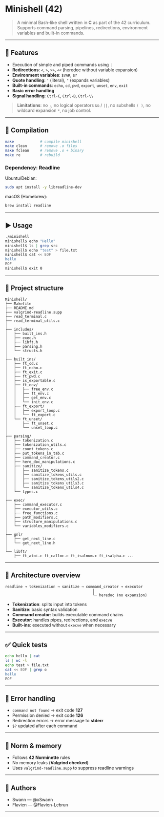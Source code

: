 # Minishell (42)

> A minimal Bash-like shell written in **C** as part of the 42 curriculum. Supports command parsing, pipelines, redirections, environment variables and built-in commands.

---

## 🚀 Features

* Execution of simple and piped commands using `|`
* **Redirections**: `<`, `>`, `>>`, `<<` (heredoc without variable expansion)
* **Environment variables**: `$VAR`, `$?`
* **Quote handling**: `'` (literal), `"` (expands variables)
* **Built-in commands**: `echo`, `cd`, `pwd`, `export`, `unset`, `env`, `exit`
* **Basic error handling**
* **Signal handling**: `Ctrl-C`, `Ctrl-D`, `Ctrl-\\`

> **Limitations**: no `;`, no logical operators `&&` / `||`, no subshells `( )`, no wildcard expansion `*`, no job control.

---

## 🔧 Compilation

```bash
make            # compile minishell
make clean      # remove .o files
make fclean     # remove .o + binary
make re         # rebuild
```

### Dependency: Readline

Ubuntu/Debian:

```bash
sudo apt install -y libreadline-dev
```

macOS (Homebrew):

```bash
brew install readline
```

---

## ▶️ Usage

```bash
./minishell
minishell$ echo "Hello"
minishell$ ls | grep src
minishell$ echo "test" > file.txt
minishell$ cat << EOF
hello
EOF
minishell$ exit 0
```

---

## 📁 Project structure

```
Minishell/
├── Makefile
├── README.md
├── valgrind-readline.supp
├── read_terminal.c
├── read_terminal_utils.c
│
├── includes/
│   ├── built_ins.h
│   ├── exec.h
│   ├── libft.h
│   ├── parsing.h
│   └── structs.h
│
├── built_ins/
│   ├── ft_cd.c
│   ├── ft_echo.c
│   ├── ft_exit.c
│   ├── ft_pwd.c
│   ├── is_exportable.c
│   ├── ft_env/
│   │   ├── free_env.c
│   │   ├── ft_env.c
│   │   ├── get_env.c
│   │   └── init_env.c
│   ├── ft_export/
│   │   ├── export_loop.c
│   │   └── ft_export.c
│   └── ft_unset/
│       ├── ft_unset.c
│       └── unset_loop.c
│
├── parsing/
│   ├── tokenization.c
│   ├── tokenization_utils.c
│   ├── count_tokens.c
│   ├── put_tokens_in_tab.c
│   ├── command_creator.c
│   ├── here_doc_manipulations.c
│   ├── sanitize/
│   │   ├── sanitize_tokens.c
│   │   ├── sanitize_tokens_utils.c
│   │   ├── sanitize_tokens_utils2.c
│   │   ├── sanitize_tokens_utils3.c
│   │   └── sanitize_tokens_utils4.c
│   └── types.c
│
├── exec/
│   ├── command_executor.c
│   ├── executor_utils.c
│   ├── free_functions.c
│   ├── path_modifiers.c
│   ├── structure_manipulations.c
│   └── variables_modifiers.c
│
├── gnl/
│   ├── get_next_line.c
│   └── get_next_line.h
│
└── libft/
    ├── ft_atoi.c ft_calloc.c ft_isalnum.c ft_isalpha.c ...
```

---

## 🧠 Architecture overview

```
readline → tokenization → sanitize → command_creator → executor
                                        │
                                        └─ heredoc (no expansion)
```

* **Tokenization**: splits input into tokens
* **Sanitize**: basic syntax validation
* **Command creator**: builds executable command chains
* **Executor**: handles pipes, redirections, and `execve`
* **Built-ins**: executed without `execve` when necessary

---

## ✅ Quick tests

```bash
echo hello | cat
ls | wc -l
echo test > file.txt
cat << EOF | grep o
hello
EOF
```

---

## 🐞 Error handling

* `command not found` → exit code **127**
* Permission denied → exit code **126**
* Redirection errors → error message to **stderr**
* `$?` updated after each command

---

## 🧼 Norm & memory

* Follows **42 Norminette** rules
* No memory leaks (**Valgrind checked**)
* Uses `valgrind-readline.supp` to suppress readline warnings

---

## 👤 Authors

* Swann — @xSwann
* Flavien — @Flavien-Lebrun

---
